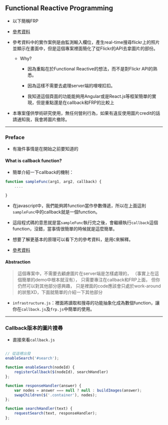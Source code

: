 ## Functional Reactive Programming


- 以下簡稱FRP

- [參考資料](http://www.infoq.com/cn/articles/functional-reactive-programming)

- 參考資料中的實作案例是由監測輸入欄位，產生real-time搜尋flickr上的照片並顯示在畫面中，但是這個專案裡面簡化了從Flickr的API去拿圖片的部份。
    
    - Why?

        - 因為重點在於Functional Reactive的想法，而不是對Flickr API的熟悉。

        - 因為這樣不需要去處理server端的哩哩扣扣。

        - 我知道這個頁面的功能能夠用Angular或是React.js等框架簡單的實現，但是重點還是在callback和FRP的比較上

- 本專案僅供學術研究使用，無任何營利行為，如果有違反使用圖片credit的話請通知我，我會將圖片撤除。

----

### Preface

- 有幾件事情是在開始之前要知道的

#### What is callback function?

- 簡單介紹一下callback的機制：

```javascript
function sampleFunc(arg1, arg2, callback) {
    ....

}
```

- 在javascript中，我們能夠將function當作參數傳遞，所以在上面這則`sampleFunc`中的callback就是一個function。

- 這段程式碼的意思就是當`sampleFunc`執行完之後，會繼續執行`callback`這個function，沒錯，當事情很簡單的時候就是這麼簡單。

- 想要了解更基本的原理可以看下方的參考資料，是用`C`來解釋。

- [參考資料](http://www.dev.idv.tw/mediawiki/index.php/%E4%BD%95%E8%AC%82callback_function%EF%BC%9F)

#### Abstraction

> 這個專案中，不需要去顧慮圖片在server端是怎樣處理的，
>（事實上在這個簡單的demo中根本就沒有），
> 只需要專注在callback和FRP上面，
> 但你仍然可以對其他部分感興趣，
> 只是裡面的code應該會只處於work-around的狀態XD，下面就簡單的介紹一下其他部分

- `infrastructure.js`：裡面將讀取和搜尋的功能抽象化成為數個function，讓你在`callback.js`及`frp.js`中簡單的使用。

----

### Callback版本的圖片搜尋

- 直接來看`callback.js`

```javascript

// 從這裡出發
enableSearch('#search');

function enableSearch(nodeId) {
    registerCallback($(nodeId), searchHandler)
};

function responseHandler(answer) {
    var nodes = answer === null ? null : buildImages(answer);
    swapChildren($('.container'), nodes);
};

function searchHandler(text) {
    requestSearch(text, responseHandler);
};


```


